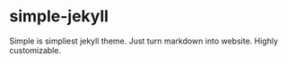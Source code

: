 # simple-jekyll
Simple is simpliest jekyll theme. Just turn markdown into website. Highly customizable.
